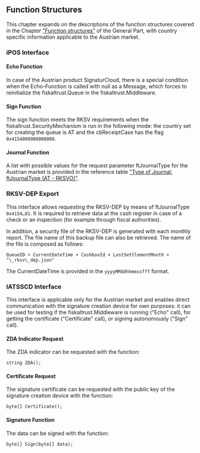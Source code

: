 ## Function Structures

This chapter expands on the descriptions of the function structures covered in the Chapter ["Function structures"](../../general/function-structures/function-structures.md) of the General Part, with country specific information applicable to the Austrian market.

### iPOS Interface

#### Echo Function

In case of the Austrian product SignaturCloud, there is a special condition when the Echo-Function is called with null as a Message, which forces to reinitialize the fiskaltrust.Queue in the fiskaltrust.Middleware.

#### Sign Function

The sign function meets the RKSV requirements when the fiskaltrust.SecurityMechanism is run in the following mode: the country set for creating the queue is AT and the cbReceiptCase has the flag `0x4154000000000000`.

#### Journal Function

A list with possible values for the request parameter ftJournalType for the Austrian market is provided in the reference table ["Type of Journal: ftJournalType (AT - RKSVO)"](../reference-tables/reference-tables.md#t-type-of-journal-ftjournaltype-190).

### RKSV-DEP Export

This interface allows requesting the RKSV-DEP by means of ftJournalType `0x4154…01`. It is required to retrieve data at the cash register in case of a check or an inspection (for example through fiscal authorities).

In addition, a security file of the RKSV-DEP is generated with each monthly report. The file name of this backup file can also be retrieved. The name of the file is composed as follows:

`QueueID + CurrentDateTime + CashboxId + LastSettlementMonth + "\_rksv\_dep.json"`

The CurrentDateTime is provided in the `yyyyMMddhhmmssfff` format.

### IATSSCD Interface

This interface is applicable only for the Austrian market and enables direct communication with the signature creation device for own purposes: it can be used for testing if the fiskaltrust.Middleware is running ("Echo" call), for getting the certificate ("Certificate" call), or signing autonomously ("Sign" call).

#### ZDA Indicator Request

The ZDA indicator can be requested with the function:

`string ZDA();`

#### Certificate Request

The signature certificate can be requested with the public key of the signature creation device with the function:

`byte[] Certificate();`

#### Signature Function

The data can be signed with the function:

`byte[] Sign(byte[] data);`
